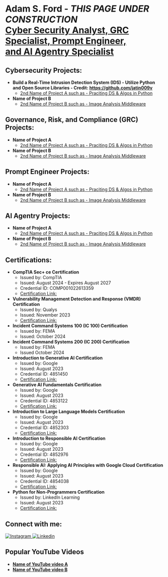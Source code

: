 <h1>Adam S. Ford - <i>THIS PAGE UNDER CONSTRUCTION</i> <br/><a href="https://www.linkedin.com/in/adam-spach-ford">Cyber Security Analyst, GRC Specialist, Prompt Engineer,</a> <br/> <a href="https://github.com/adamsprompt">and AI Agentry Specialist</a></h1>

<h2> Cybersecurity Projects:</h2>

- <b>  Build a Real-Time Intrusion Detection System (IDS) - Utilize Python and Open Source Libraries - Credit: https://github.com/jatin009v  </b>
  - [ 2nd Name of Project A such as - Praciting DS & Algos in Python](https://github.com/joshmadakor1/Algorithms-Practice)
- <b>  Name of Project B  </b>
  - [ 2nd Name of Project B such as - Image Analysis Middleware](https://github.com/joshmadakor1/4chan-Image-Analysis-Middleware-C964)

<h2> Governance, Risk, and Compliance (GRC) Projects:</h2>

- <b>  Name of Project A  </b>
  - [ 2nd Name of Project A such as - Praciting DS & Algos in Python](https://github.com/joshmadakor1/Algorithms-Practice)
- <b>  Name of Project B  </b>
  - [ 2nd Name of Project B such as - Image Analysis Middleware](https://github.com/joshmadakor1/4chan-Image-Analysis-Middleware-C964)

<h2> Prompt Engineer Projects:</h2>

- <b>  Name of Project A  </b>
  - [ 2nd Name of Project A such as - Praciting DS & Algos in Python](https://github.com/joshmadakor1/Algorithms-Practice)
- <b>  Name of Project B  </b>
  - [ 2nd Name of Project B such as - Image Analysis Middleware](https://github.com/joshmadakor1/4chan-Image-Analysis-Middleware-C964)

<h2> AI Agentry Projects:</h2>

- <b>  Name of Project A  </b>
  - [ 2nd Name of Project A such as - Praciting DS & Algos in Python](https://github.com/joshmadakor1/Algorithms-Practice)
- <b>  Name of Project B  </b>
  - [ 2nd Name of Project B such as - Image Analysis Middleware](https://github.com/joshmadakor1/4chan-Image-Analysis-Middleware-C964)

<h2> Certifications:</h2>

- <b>  CompTIA Sec+ ce Certification</b>
  - Issued by: CompTIA
  - Issued: August 2024 - Expires August 2027
  - Credential ID: COMP001022613359
  - [Certification Link:](https://www.credly.com/badges/4b9859b2-7a1f-4d88-b94c-00b2e7497bb9/linked_in_profile)
- <b>  Vulnerability Management Detection and Response (VMDR) Certification</b>
  - Issued by: Qualys
  - Issued: November 2023
  - [Certification Link:](https://www.qualys.com)
- <b>  Incident Command Systems 100 (IC 100) Certification</b>
  - Issued by: FEMA
  - Issued: October 2024
- <b>  Incident Command Systems 200 (IC 200) Certification</b>
  - Issued by: FEMA
  - Issued October 2024
- <b>  Introduction to Generative AI Certification</b>
  - Issued by: Google
  - Issued: August 2023
  - Credential ID: 4851450
  - [Certification Link:](https://www.cloudskillsboost.google/public_profiles/85418996-2e69-4b46-b991-4c490af58fad/badges/4851450?utm_medium=social&utm_source=linkedin&utm_campaign=ql-social-share)
- <b>  Generative AI Fundamentals Certification</b>
  - Issued by: Google
  - Issued: August 2023
  - Credential ID: 4853122
  - [Certification Link:](https://www.cloudskillsboost.google/public_profiles/85418996-2e69-4b46-b991-4c490af58fad/badges/4853122?utm_medium=social&utm_source=linkedin&utm_campaign=ql-social-share)
- <b>  Introduction to Large Language Models Certification</b>
  - Issued by: Google
  - Issued: August 2023
  - Credential ID: 4852303
  - [Certification Link:](https://www.cloudskillsboost.google/public_profiles/85418996-2e69-4b46-b991-4c490af58fad/badges/4852303?utm_medium=social&utm_source=linkedin&utm_campaign=ql-social-share)
- <b>  Introduction to Responsible AI Certification</b>
  - Issued by: Google
  - Issued: August 2023
  - Credential ID: 4852976
  - [Certification Link:](https://www.cloudskillsboost.google/public_profiles/85418996-2e69-4b46-b991-4c490af58fad/badges/4852976?utm_medium=social&utm_source=linkedin&utm_campaign=ql-social-share)
- <b>  Responsible AI: Applying AI Principles with Google Cloud Certification</b>
  - Issued by: Google
  - Issued: August 2023
  - Credential ID: 4854038
  - [Certification Link:](https://www.cloudskillsboost.google/public_profiles/85418996-2e69-4b46-b991-4c490af58fad/badges/4854038?utm_medium=social&utm_source=linkedin&utm_campaign=ql-social-share)
- <b>  Python for Non-Programmers Certification</b>
  - Issued by: LinkedIn Learning
  - Issued: August 2023
  - [Certification Link:](https://www.linkedin.com/learning/certificates/6316bfeb7d9328f741ac88ad90b6cb8035734f87673b616b2d240a68d26f740e)

<h2> Connect with me:</h2>

<a href="https://www.instagram.com/adamsford_working/">
    <img alt="Instagram" src="https://img.shields.io/badge/Instagram-E4405F?logo=instagram&logoColor=white&style=for-the-badge" />
  </a>
  <a href="https://www.linkedin.com/in/adam-spach-ford/"><img alt="Linkedin" src="https://img.shields.io/badge/linkedin-0077B5?logo=linkedin&logoColor=white&style=for-the-badge" /></a>
</p>

<h2> Popular YouTube Videos</h2>

- <b>  [Name of YouTube video A](https://www.youtube.com/watch?v=a83ASGn_V_s)
- <b>  [Name of YouTube video B](https://www.youtube.com/watch?v=a83ASGn_V_s)


